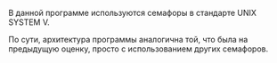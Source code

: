 В данной программе используются семафоры в стандарте UNIX SYSTEM V.

По сути, архитектура программы аналогична той, что была на предыдущую оценку, просто с использованием других семафоров.
